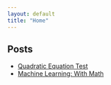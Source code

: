 ```yaml
---
layout: default
title: "Home"
---
```

## Posts
- [Quadratic Equation Test](/test/)
- [Machine Learning: With Math](/machine-learning-math/)
